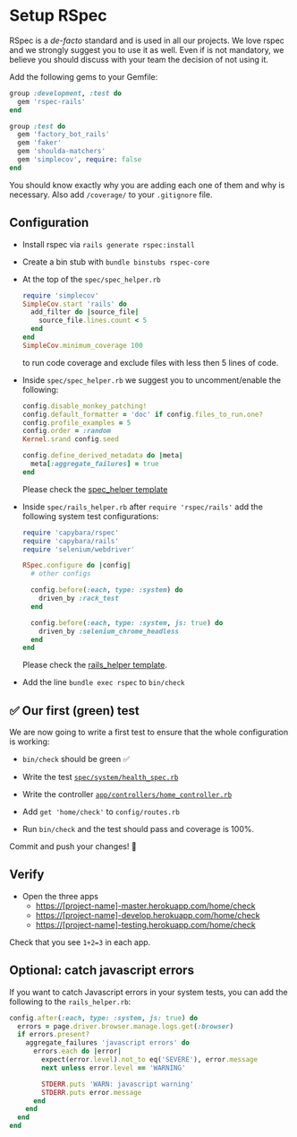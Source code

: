 # Setup RSpec

RSpec is a *de-facto* standard and is used in all our projects.
We love rspec and we strongly suggest you to use it as well.
Even if is not mandatory, we believe you should discuss with your team the decision of not using it.

Add the following gems to your Gemfile:

```ruby
group :development, :test do
  gem 'rspec-rails'
end

group :test do
  gem 'factory_bot_rails'
  gem 'faker'
  gem 'shoulda-matchers'
  gem 'simplecov', require: false
end
```

You should know exactly why you are adding each one of them and why is necessary.
Also add `/coverage/` to your `.gitignore` file.

## Configuration

* Install rspec via `rails generate rspec:install`
* Create a bin stub with `bundle binstubs rspec-core`
* At the top of the `spec/spec_helper.rb`

  ```ruby
  require 'simplecov'
  SimpleCov.start 'rails' do
    add_filter do |source_file|
      source_file.lines.count < 5
    end
  end
  SimpleCov.minimum_coverage 100
  ```

  to run code coverage and exclude files with less then 5 lines of code.

* Inside `spec/spec_helper.rb` we suggest you to uncomment/enable the following:

  ```ruby
  config.disable_monkey_patching!
  config.default_formatter = 'doc' if config.files_to_run.one?
  config.profile_examples = 5
  config.order = :random
  Kernel.srand config.seed
  
  config.define_derived_metadata do |meta|
    meta[:aggregate_failures] = true
  end
  ```

  Please check the [spec_helper template](../templates/spec/spec_helper.rb)

* Inside `spec/rails_helper.rb` after `require 'rspec/rails'` add the following system test configurations:

  ```ruby
  require 'capybara/rspec'
  require 'capybara/rails'
  require 'selenium/webdriver'
  
  RSpec.configure do |config|
    # other configs
  
    config.before(:each, type: :system) do
      driven_by :rack_test
    end
  
    config.before(:each, type: :system, js: true) do
      driven_by :selenium_chrome_headless
    end
  end
  ```

  Please check the [rails_helper template](../templates/spec/rails_helper.rb).

* Add the line `bundle exec rspec` to `bin/check`

## :white_check_mark: Our first (green) test

We are now going to write a first test to ensure that the whole configuration is working:

* `bin/check` should be green :white_check_mark:
* Write the test [`spec/system/health_spec.rb`](../templates/spec/system/health_spec.rb)
* Write the controller [`app/controllers/home_controller.rb`](../templates/app/controllers/home_controller.rb)
* Add `get 'home/check'` to `config/routes.rb`

* Run `bin/check` and the test should pass and coverage is 100%.

Commit and push your changes! :tada:

## Verify

* Open the three apps
  * <https://[project-name]-master.herokuapp.com/home/check>
  * <https://[project-name]-develop.herokuapp.com/home/check>
  * <https://[project-name]-testing.herokuapp.com/home/check>

Check that you see `1+2=3` in each app.

## Optional: catch javascript errors

If you want to catch Javascript errors in your system tests, you can add the following to the `rails_helper.rb`:

```ruby
config.after(:each, type: :system, js: true) do
  errors = page.driver.browser.manage.logs.get(:browser)
  if errors.present?
    aggregate_failures 'javascript errors' do
      errors.each do |error|
        expect(error.level).not_to eq('SEVERE'), error.message
        next unless error.level == 'WARNING'

        STDERR.puts 'WARN: javascript warning'
        STDERR.puts error.message
      end
    end
  end
end
```
